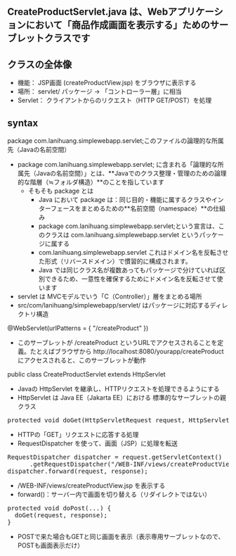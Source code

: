 ## CreateProductServlet.java は、Webアプリケーションにおいて「商品作成画面を表示する」ためのサーブレットクラスです
## クラスの全体像
- 機能： JSP画面 (createProductView.jsp) をブラウザに表示する
- 場所： servlet/ パッケージ → 「コントローラー層」に相当
- Servlet： クライアントからのリクエスト（HTTP GET/POST）を処理

## syntax
package com.lanihuang.simplewebapp.servlet;このファイルの論理的な所属先（Javaの名前空間）
- package com.lanihuang.simplewebapp.servlet; に含まれる「論理的な所属先（Javaの名前空間）」とは、**Javaでのクラス整理・管理のための論理的な階層（≒フォルダ構造）**のことを指しています
  - そもそも package とは
    - Java において package は：同じ目的・機能に属するクラスやインターフェースをまとめるための**名前空間（namespace）**の仕組み
     - package com.lanihuang.simplewebapp.servlet;という宣言は、このクラスは com.lanihuang.simplewebapp.servlet というパッケージに属する
      - com.lanihuang.simplewebapp.servlet これはドメイン名を反転させた形式（リバースドメイン）で慣習的に構成されます。
       - Java では同じクラス名が複数あってもパッケージで分けていれば区別できるため、一意性を確保するためにドメイン名を反転させて使います
- servlet は MVCモデルでいう「C（Controller）」層をまとめる場所
- src/com/lanihuang/simplewebapp/servlet/ はパッケージに対応するディレクトリ構造

@WebServlet(urlPatterns = { "/createProduct" })
- このサーブレットが /createProduct というURLでアクセスされることを定義。たとえばブラウザから http://localhost:8080/yourapp/createProduct にアクセスされると、このサーブレットが動作

public class CreateProductServlet extends HttpServlet
- Javaの HttpServlet を継承し、HTTPリクエストを処理できるようにする
- HttpServlet は Java EE（Jakarta EE）における 標準的なサーブレットの親クラス

<pre>
protected void doGet(HttpServletRequest request, HttpServletResponse response)
</pre>
- HTTPの「GET」リクエストに応答する処理
- RequestDispatcher を使って、画面（JSP）に処理を転送

<pre>
RequestDispatcher dispatcher = request.getServletContext()
      .getRequestDispatcher("/WEB-INF/views/createProductView.jsp");
dispatcher.forward(request, response);
</pre>
- /WEB-INF/views/createProductView.jsp を表示する
- forward()：サーバー内で画面を切り替える（リダイレクトではない）

<pre>
protected void doPost(...) {
  doGet(request, response);
}
</pre>
- POSTで来た場合もGETと同じ画面を表示（表示専用サーブレットなので、POSTも画面表示だけ）

